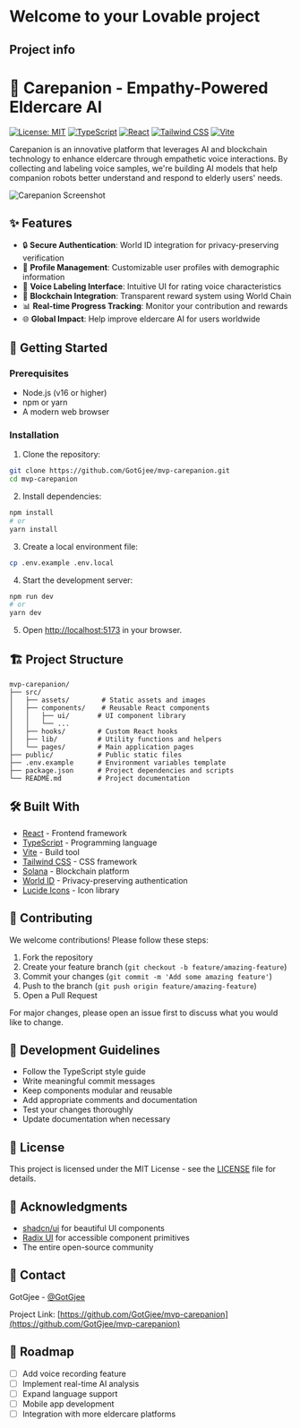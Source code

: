 # Welcome to your Lovable project

## Project info

# 🤖 Carepanion - Empathy-Powered Eldercare AI

[![License: MIT](https://img.shields.io/badge/License-MIT-yellow.svg)](https://opensource.org/licenses/MIT)
[![TypeScript](https://img.shields.io/badge/TypeScript-4.9.5-blue.svg)](https://www.typescriptlang.org/)
[![React](https://img.shields.io/badge/React-18.2.0-blue.svg)](https://reactjs.org/)
[![Tailwind CSS](https://img.shields.io/badge/Tailwind_CSS-3.3.0-38B2AC.svg)](https://tailwindcss.com/)
[![Vite](https://img.shields.io/badge/Vite-4.5.0-646CFF.svg)](https://vitejs.dev/)

Carepanion is an innovative platform that leverages AI and blockchain technology to enhance eldercare through empathetic voice interactions. By collecting and labeling voice samples, we're building AI models that help companion robots better understand and respond to elderly users' needs.

![Carepanion Screenshot](screenshots/preview.png)

## ✨ Features

- 🔒 **Secure Authentication**: World ID integration for privacy-preserving verification
- 👥 **Profile Management**: Customizable user profiles with demographic information
- 🎯 **Voice Labeling Interface**: Intuitive UI for rating voice characteristics
- 💎 **Blockchain Integration**: Transparent reward system using World Chain
- 📊 **Real-time Progress Tracking**: Monitor your contribution and rewards
- 🌐 **Global Impact**: Help improve eldercare AI for users worldwide

## 🚀 Getting Started

### Prerequisites

- Node.js (v16 or higher)
- npm or yarn
- A modern web browser

### Installation

1. Clone the repository:
```bash
git clone https://github.com/GotGjee/mvp-carepanion.git
cd mvp-carepanion
```

2. Install dependencies:
```bash
npm install
# or
yarn install
```

3. Create a local environment file:
```bash
cp .env.example .env.local
```

4. Start the development server:
```bash
npm run dev
# or
yarn dev
```

5. Open [http://localhost:5173](http://localhost:5173) in your browser.

## 🏗️ Project Structure

```
mvp-carepanion/
├── src/
│   ├── assets/        # Static assets and images
│   ├── components/    # Reusable React components
│   │   ├── ui/       # UI component library
│   │   └── ...
│   ├── hooks/        # Custom React hooks
│   ├── lib/          # Utility functions and helpers
│   └── pages/        # Main application pages
├── public/           # Public static files
├── .env.example      # Environment variables template
├── package.json      # Project dependencies and scripts
└── README.md         # Project documentation
```

## 🛠️ Built With

- [React](https://reactjs.org/) - Frontend framework
- [TypeScript](https://www.typescriptlang.org/) - Programming language
- [Vite](https://vitejs.dev/) - Build tool
- [Tailwind CSS](https://tailwindcss.com/) - CSS framework
- [Solana](https://solana.com/) - Blockchain platform
- [World ID](https://worldcoin.org/) - Privacy-preserving authentication
- [Lucide Icons](https://lucide.dev/) - Icon library

## 🌱 Contributing

We welcome contributions! Please follow these steps:

1. Fork the repository
2. Create your feature branch (`git checkout -b feature/amazing-feature`)
3. Commit your changes (`git commit -m 'Add some amazing feature'`)
4. Push to the branch (`git push origin feature/amazing-feature`)
5. Open a Pull Request

For major changes, please open an issue first to discuss what you would like to change.

## 📝 Development Guidelines

- Follow the TypeScript style guide
- Write meaningful commit messages
- Keep components modular and reusable
- Add appropriate comments and documentation
- Test your changes thoroughly
- Update documentation when necessary

## 📄 License

This project is licensed under the MIT License - see the [LICENSE](LICENSE) file for details.

## 🙏 Acknowledgments

- [shadcn/ui](https://ui.shadcn.com/) for beautiful UI components
- [Radix UI](https://www.radix-ui.com/) for accessible component primitives
- The entire open-source community

## 🤝 Contact

GotGjee - [@GotGjee](https://github.com/GotGjee)

Project Link: [https://github.com/GotGjee/mvp-carepanion](https://github.com/GotGjee/mvp-carepanion)

## 🚧 Roadmap

- [ ] Add voice recording feature
- [ ] Implement real-time AI analysis
- [ ] Expand language support
- [ ] Mobile app development
- [ ] Integration with more eldercare platforms
